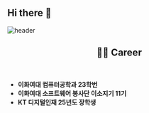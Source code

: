 ## Hi there 👋

<!--
**h2oung/h2oung** is a ✨ _special_ ✨ repository because its `README.md` (this file) appears on your GitHub profile.

Here are some ideas to get you started:

- 🔭 I’m currently working on ...
- 🌱 I’m currently learning ...
- 👯 I’m looking to collaborate on ...
- 🤔 I’m looking for help with ...
- 💬 Ask me about ...
- 📫 How to reach me: ...
- 😄 Pronouns: ...
- ⚡ Fun fact: ...
-->

![header](https://capsule-render.vercel.app/api?type=wave&color=E8DDED&height=300&section=header&text=Hyunyoung&fontSize=90&animation=fadeIn&fontAlignY=38)


<!-- Career 섹션 -->
<h2 align="center">👩‍💻 Career</h2>

<br>

- **이화여대 컴퓨터공학과 23학번**
- **이화여대 소프트웨어 봉사단 이소지기 11기**
- **KT 디지털인재 25년도 장학생**
